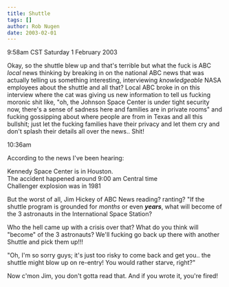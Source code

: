 ```yaml
---
title: Shuttle
tags: []
author: Rob Nugen
date: 2003-02-01
---
```


<p class=date>9:58am CST Saturday 1 February 2003</p>

<p>Okay, so the shuttle blew up and that's terrible but what the fuck
is ABC <em>local</em> news thinking by breaking in on the national ABC
news that was actually telling us something interesting, interviewing
<em>knowledgeable</em> NASA employees about the shuttle and all that?
Local ABC broke in on this interview where the cat was giving us new
information to tell us fucking moronic shit like, "oh, the Johnson
Space Center is under tight security now, there's a sense of sadness
here and families are in private rooms" and fucking gossipping about
where people are from in Texas and all this bullshit; just let the
fucking families have their privacy and let them cry and don't splash
their details all over the news..  Shit!</p>

<p class=date>10:36am</p>

<p>According to the news I've been hearing:</p>

<p>Kennedy Space Center is in Houston.
<br>The accident happened around 9:00 am Central time
<br>Challenger explosion was in 1981
</p>

<p>But the worst of all, Jim Hickey of ABC News reading? ranting?  "If
the shuttle program is grounded for <em>months</em> or even
<em><b>years</b></em>, what will become of the 3 astronauts in the
International Space Station?</p>

<p>Who the hell came up with a crisis over that?  What do you think
will "become" of the 3 astronauts?  We'll fucking go back up there
with another Shuttle and pick them up!!!</p>

<p>"Oh, I'm so sorry guys; it's just too risky to come back and  get
you.. the shuttle might blow up on re-entry!  You would rather starve,
right?"</p>

<p>Now c'mon Jim, you don't gotta read that.  And if you wrote it,
you're fired!</p>

